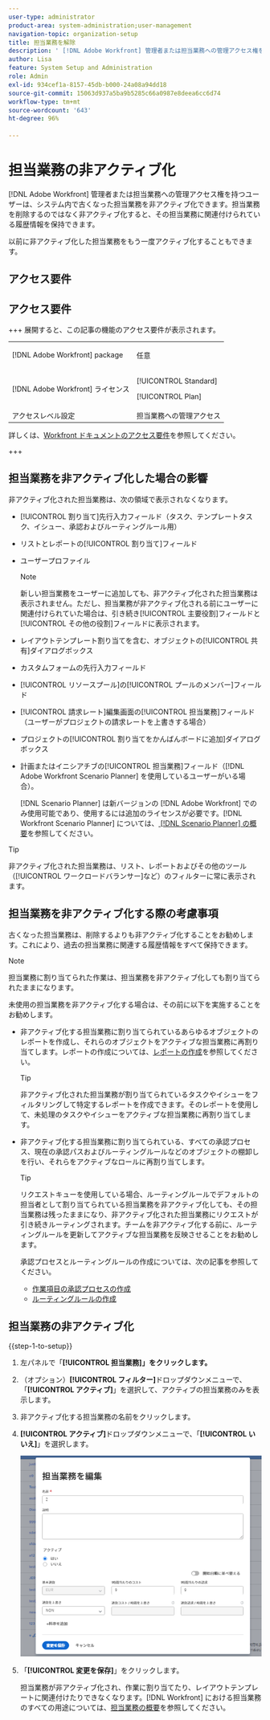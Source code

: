 ```yaml
---
user-type: administrator
product-area: system-administration;user-management
navigation-topic: organization-setup
title: 担当業務を解除
description: ' [!DNL Adobe Workfront] 管理者または担当業務への管理アクセス権を持つユーザーは、システム内で古くなった担当業務を非アクティブ化できます。担当業務を削除するのではなく非アクティブ化すると、その担当業務に関連付けられている履歴情報を保持できます。'
author: Lisa
feature: System Setup and Administration
role: Admin
exl-id: 934cef1a-8157-45db-b000-24a08a94dd18
source-git-commit: 15063d937a5ba9b5285c66a0987e8deea6cc6d74
workflow-type: tm+mt
source-wordcount: '643'
ht-degree: 96%

---
```


# 担当業務の非アクティブ化

[!DNL Adobe Workfront] 管理者または担当業務への管理アクセス権を持つユーザーは、システム内で古くなった担当業務を非アクティブ化できます。担当業務を削除するのではなく非アクティブ化すると、その担当業務に関連付けられている履歴情報を保持できます。

以前に非アクティブ化した担当業務をもう一度アクティブ化することもできます。

## アクセス要件

## アクセス要件

+++ 展開すると、この記事の機能のアクセス要件が表示されます。

<table style="table-layout:auto"> 
 <col> 
 <col> 
 <tbody> 
  <tr> 
   <td>[!DNL Adobe Workfront] package</td> 
   <td><p>任意</p></td> 
  </tr> 
  <tr> 
   <td>[!DNL Adobe Workfront] ライセンス</td> 
   <td><p>[!UICONTROL Standard]</p>
       <p>[!UICONTROL Plan]</p></td>
  </tr> 
  <tr> 
   <td>アクセスレベル設定</td> 
   <td>担当業務への管理アクセス</td>
  </tr> 
 </tbody> 
</table>

詳しくは、[Workfront ドキュメントのアクセス要件](/help/quicksilver/administration-and-setup/add-users/access-levels-and-object-permissions/access-level-requirements-in-documentation.md)を参照してください。

+++

## 担当業務を非アクティブ化した場合の影響

非アクティブ化された担当業務は、次の領域で表示されなくなります。

* [!UICONTROL 割り当て]先行入力フィールド（タスク、テンプレートタスク、イシュー、承認およびルーティングルール用）
* リストとレポートの[!UICONTROL 割り当て]フィールド
* ユーザープロファイル

  >[!NOTE]
  >
  >新しい担当業務をユーザーに追加しても、非アクティブ化された担当業務は表示されません。ただし、担当業務が非アクティブ化される前にユーザーに関連付けられていた場合は、引き続き[!UICONTROL 主要役割]フィールドと[!UICONTROL その他の役割]フィールドに表示されます。

* レイアウトテンプレート割り当てを含む、オブジェクトの[!UICONTROL 共有]ダイアログボックス
* カスタムフォームの先行入力フィールド
* [!UICONTROL リソースプール]の[!UICONTROL プールのメンバー]フィールド
* [!UICONTROL 請求レート]編集画面の[!UICONTROL 担当業務]フィールド（ユーザーがプロジェクトの請求レートを上書きする場合）
* プロジェクトの[!UICONTROL 割り当てをかんばんボードに追加]ダイアログボックス
* 計画またはイニシアチブの[!UICONTROL 担当業務]フィールド（[!DNL Adobe Workfront Scenario Planner] を使用しているユーザーがいる場合）。

  [!DNL Scenario Planner] は新バージョンの [!DNL Adobe Workfront] でのみ使用可能であり、使用するには追加のライセンスが必要です。[!DNL Workfront Scenario Planner] については、[&#x200B; [!DNL Scenario Planner] の概要](../../../scenario-planner/scenario-planner-overview.md)を参照してください。

>[!TIP]
>
>非アクティブ化された担当業務は、リスト、レポートおよびその他のツール（[!UICONTROL ワークロードバランサー]など）のフィルターに常に表示されます。

## 担当業務を非アクティブ化する際の考慮事項

古くなった担当業務は、削除するよりも非アクティブ化することをお勧めします。これにより、過去の担当業務に関連する履歴情報をすべて保持できます。

>[!NOTE]
>
>担当業務に割り当てられた作業は、担当業務を非アクティブ化しても割り当てられたままになります。

未使用の担当業務を非アクティブ化する場合は、その前に以下を実施することをお勧めします。

* 非アクティブ化する担当業務に割り当てられているあらゆるオブジェクトのレポートを作成し、それらのオブジェクトをアクティブな担当業務に再割り当てします。レポートの作成については、[レポートの作成](../../../reports-and-dashboards/reports/creating-and-managing-reports/create-report.md)を参照してください。

  >[!TIP]
  >
  >非アクティブ化された担当業務が割り当てられているタスクやイシューをフィルタリングして特定するレポートを作成できます。そのレポートを使用して、未処理のタスクやイシューをアクティブな担当業務に再割り当てします。

* 非アクティブ化する担当業務に割り当てられている、すべての承認プロセス、現在の承認パスおよびルーティングルールなどのオブジェクトの棚卸しを行い、それらをアクティブなロールに再割り当てします。

  >[!TIP]
  >
  >リクエストキューを使用している場合、ルーティングルールでデフォルトの担当者として割り当てられている担当業務を非アクティブ化しても、その担当業務は残ったままになり、非アクティブ化された担当業務にリクエストが引き続きルーティングされます。チームを非アクティブ化する前に、ルーティングルールを更新してアクティブな担当業務を反映させることをお勧めします。

  承認プロセスとルーティングルールの作成については、次の記事を参照してください。

   * [作業項目の承認プロセスの作成](../../../administration-and-setup/customize-workfront/configure-approval-milestone-processes/create-approval-processes.md)
   * [ルーティングルールの作成](../../../manage-work/requests/create-and-manage-request-queues/create-routing-rules.md)

## 担当業務の非アクティブ化

{{step-1-to-setup}}

1. 左パネルで「**[!UICONTROL 担当業務]」をクリックします。**
1. （オプション）**[!UICONTROL フィルター]**&#x200B;ドロップダウンメニューで、「**[!UICONTROL アクティブ]**」を選択して、アクティブの担当業務のみを表示します。
1. 非アクティブ化する担当業務の名前をクリックします。
1. **[!UICONTROL アクティブ]**&#x200B;ドロップダウンメニューで、「**[!UICONTROL いいえ]**」を選択します。

   ![&#x200B; 担当業務を非アクティブ化 &#x200B;](assets/deactivate-job-role-edit-role-box-nwe.png)

1. 「**[!UICONTROL 変更を保存]**」をクリックします。

   担当業務が非アクティブ化され、作業に割り当てたり、レイアウトテンプレートに関連付けたりできなくなります。[!DNL Workfront] における担当業務のすべての用途については、[担当業務の概要](../../../administration-and-setup/set-up-workfront/organizational-setup/job-role-overview.md)を参照してください。

